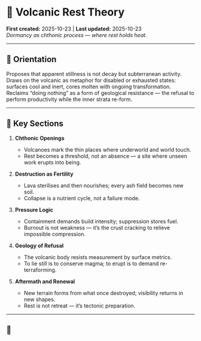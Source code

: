 # 🐝 Volcanic Rest Theory  
**First created:** 2025-10-23 | **Last updated:** 2025-10-23  
*Dormancy as chthonic process — where rest holds heat.*

---

## 🧭 Orientation  
Proposes that apparent stillness is not decay but subterranean activity.  
Draws on the volcanic as metaphor for disabled or exhausted states: surfaces cool and inert, cores molten with ongoing transformation.  
Reclaims “doing nothing” as a form of geological resistance — the refusal to perform productivity while the inner strata re-form.  

---

## 📑 Key Sections  

1. **Chthonic Openings**  
   - Volcanoes mark the thin places where underworld and world touch.  
   - Rest becomes a threshold, not an absence — a site where unseen work erupts into being.  

2. **Destruction as Fertility**  
   - Lava sterilises and then nourishes; every ash field becomes new soil.  
   - Collapse is a nutrient cycle, not a failure mode.  

3. **Pressure Logic**  
   - Containment demands build intensity; suppression stores fuel.  
   - Burnout is not weakness — it’s the crust cracking to relieve impossible compression.  

4. **Geology of Refusal**  
   - The volcanic body resists measurement by surface metrics.  
   - To lie still is to conserve magma; to erupt is to demand re-terraforming.  

5. **Aftermath and Renewal**  
   - New terrain forms from what once destroyed; visibility returns in new shapes.  
   - Rest is not retreat — it’s tectonic preparation.  

---

## 🌌
